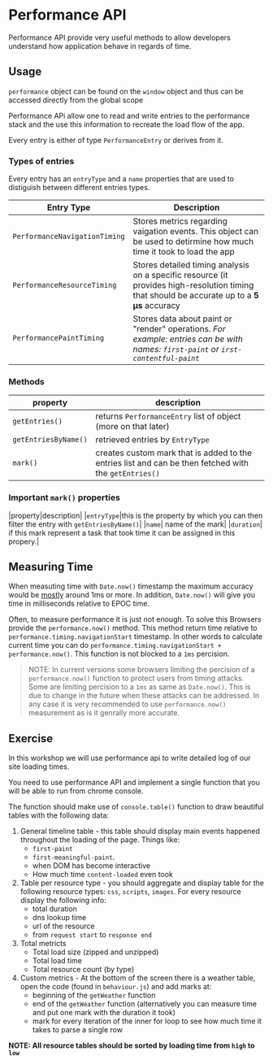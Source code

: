 # Performance API
Performance API provide very useful methods to allow developers understand how application behave in regards of time.

## Usage
`performance` object can be found on the `window` object and thus can be accessed directly from the global scope

Performance APi allow one to read and write entries to the performance stack and the use this information to recreate the load flow of the app.

Every entry is either of type `PerformanceEntry` or derives from it.

### Types of entries

Every entry has an `entryType` and a `name` properties that are used to distiguish between different entries types.

|Entry Type|Description|
|----------|-----------|
|`PerformanceNavigationTiming`|Stores metrics regarding vaigation events. This object can be used to detirmine how much time it took to load the app
|`PerformanceResourceTiming`|Stores detailed timing analysis on a specific resource (it provides high-resolution timing that should be accurate up to a **5 µs** accuracy|
|`PerformancePaintTiming`|Stores data about paint or "render" operations. _For example: entries can be with names: `first-paint` or `irst-contentful-paint`_

### Methods

|property|description|
---------|------------
`getEntries()`| returns `PerformanceEntry` list of object (more on that later)
`getEntriesByName()`| retrieved entries by `EntryType` 
`mark()`| creates custom mark that is added to the entries list and can be then fetched with the `getEntries()`

### Important `mark()` properties
|property|description|
|`entryType`|this is the property by which you can then filter the entry with `getEntriesByName()`|
|`name`| name of the mark|
|`duration`| if this mark represent a task that took time it can be assigned in this propery.|

## Measuring Time
When measuting time with `Date.now()` timestamp the maximum accuracy would be [mostly](https://johnresig.com/blog/accuracy-of-javascript-time/) around 1ms or more. In addition, `Date.now()` will give you time in milliseconds relative to EPOC time.

Often, to measure performance it is just not enough. To solve this Browsers provide the `performance.now()` method. This method return time relative to `performance.timing.navigationStart` timestamp. In other words to calculate current time you can do `performance.timing.navigationStart + performance.now()`. This function is not blocked to a `1ms` percision.

> NOTE: In current versions some browsers limiting the percision of a `performance.now()` function to protect users from timing attacks. Some are limiting percision to a `1ms` as same as `Date.now()`. This is due to change in the future when these attacks can be addressed. In any case it is very recommended to use `performance.now()` measurement as is it genrally more accurate.

## Exercise
In this workshop we will use performance api to write detailed log of our site loading times. 

You need to use performance API and implement a single function that you will be able to run from chrome console.

The function should make use of `console.table()` function to draw beautiful tables with the following data:

1. General timeline table - this table should display main events happened throughout the loading of the page. Things like:
    * `first-paint`
    * `first-meaningful-paint`.
    * when DOM has become interactive
    * How much time `content-loaded` even took
2. Table per resource type - you should aggregate and display table for the following resource types: `css`, `scripts`, `images`. For every resource display the following info:
    * total duration
    * dns lookup time
    * url of the resource
    * from `request start` to `response end`
3. Total metricts
    * Total load size (zipped and unzipped)
    * Total load time
    * Total resource count (by type)
4. Custom metrics - At the bottom of the screen there is a weather table, open the code (found in `behaviour.js`) and add marks at:
    * beginning of the `getWeather` function
    * end of the `getWeather` function (alternatively you can measure time and put one mark with the duration it took)
    * mark for every iteration of the inner for loop to see how much time it takes to parse a single row
    
**NOTE: All resource tables should be sorted by loading time from `high` to `low`**
